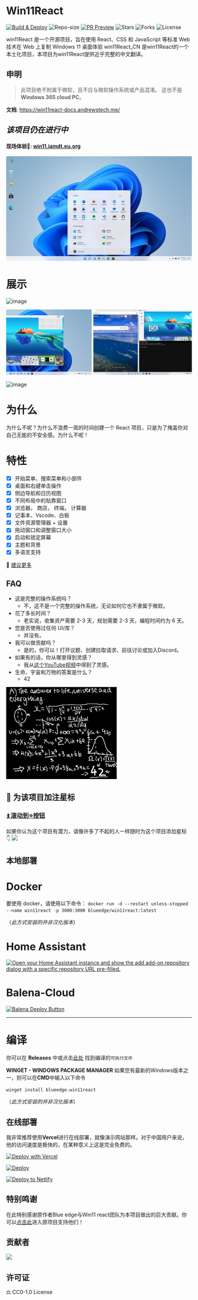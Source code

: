 # Win11React

[![Build & Deploy](https://github.com/inwinter04/win11React_CN/actions/workflows/Build-Deploy.yml/badge.svg)](https://github.com/inwinter04/win11React_CN/actions/workflows/Build-Deploy.yml)
![Repo-size](https://img.shields.io/github/repo-size/inwinter04/win11React_CN)
[![PR Preview](https://github.com/inwinter04/win11React_CN/actions/workflows/PR-Preview.yml/badge.svg)](https://github.com/inwinter04/win11React_CN/actions/workflows/PR-Preview.yml)
![Stars](https://img.shields.io/github/stars/inwinter04/win11React_CN)
![Forks](https://img.shields.io/github/forks/inwinter04/win11React_CN)
![License](https://img.shields.io/github/license/inwinter04/win11React_CN)

win11React 是一个开源项目，旨在使用 React、CSS 和 JavaScript 等标准 Web 技术在 Web 上复制 Windows 11 桌面体验
win11React_CN 是win11React的一个本土化项目，本项目为win11React提供近乎完整的中文翻译。

## 申明

> 此项目绝不附属于微软，且不应与微软操作系统或产品混淆。
> 这也不是 **Windows 365 cloud PC**。


**文档**:
https://win11react-docs.andrewstech.me/

## _该项目仍在进行中_

#### 现场体验🌈: [win11.iamdt.eu.org](https://win11.iamdt.eu.org)

![Home](./public/img/home.jpg)

# 展示

![image](https://user-images.githubusercontent.com/89068816/154832868-6ec81a0b-0bc3-4e77-a4bf-3391b852fe9c.png)

![pic1](./public/img/gallery2.jpg)

![image](https://user-images.githubusercontent.com/89068816/154832942-b3e435dd-5fe4-4bc1-a9be-34262698625d.png)

# 为什么

为什么不呢？为什么不浪费一周的时间创建一个 React 项目，只是为了掩盖你对自己无能的不安全感。为什么不呢！

# 特性

- [x] 开始菜单、搜索菜单和小部件
- [x] 桌面和右键单击操作
- [x] 侧边导航和日历视图
- [x] 不同布局中的贴靠窗口
- [x] 浏览器， 商店， 终端， 计算器
- [x] 记事本、Vscode、白板
- [x] 文件资源管理器 + 设置
- [x] 拖动窗口和调整窗口大小
- [x] 启动和锁定屏幕
- [x] 主题和背景
- [x] 多语言支持

📑 [建议更多](https://github.com/inwinter04/win11React_CN/issues/new/choose)

## FAQ

- 这是完整的操作系统吗？
  - 不，这不是一个完整的操作系统，无论如何它也不隶属于微软。
- 花了多长时间？
  - 老实说，收集资产需要 2-3 天，规划需要 2-3 天，编程时间约为 6 天。
- 您是否使用过任何 UI/库？
  - 并没有。
- 我可以做贡献吗？
  - 是的，你可以！打开议题、创建拉取请求、前往讨论或加入Discord。
- 如果有的话，你从哪里得到灵感？
  - 我从[这个YouTube视频](https://www.youtube.com/watch?v=OtOmxa9UMe8)中得到了灵感。
- 生命、宇宙和万物的答案是什么？
  - 42

![Answer](./public/answer.png)

## 🌟 为该项目加注星标

### [⏫ 滚动到⭐️按钮 ](#start-of-content)

如果你认为这个项目有潜力，请像许多了不起的人一样随时为这个项目添加星标 👇
![](https://user-images.githubusercontent.com/89068816/188550244-3cd2bca6-7135-418f-9dcd-25ea6bd96d5f.gif)

## 本地部署

# Docker

要使用 docker，请使用以下命令：
`docker run -d --restart unless-stopped --name win11react -p 3000:3000 blueedge/win11react:latest`

（*此方式安装的并非汉化版本*）

# Home Assistant

[![Open your Home Assistant instance and show the add add-on repository dialog with a specific repository URL pre-filled.](https://my.home-assistant.io/badges/supervisor_add_addon_repository.svg)](https://my.home-assistant.io/redirect/supervisor_add_addon_repository/?repository_url=https%3A%2F%2Fgithub.com%2Funofficial-skills%2Faddons)

# Balena-Cloud

[![Balena Deploy Button](https://www.balena.io/deploy.svg)](https://dashboard.balena-cloud.com/deploy?repoUrl=https://github.com/inwinter04/win11React_CN)

---

# 编译

你可以在 **Releases** 中或点击[此处](https://github.com/inwinter04/win11React_CN/releases) 找到编译的`可执行文件`

**WINGET - WINDOWS PACKAGE MANAGER**
如果您有最新的Windows版本之一，则可以在**CMD**中输入以下命令

`winget install blueedge.win11react`

（*此方式安装的并非汉化版本*）

## 在线部署

我非常推荐使用**Vercel**进行在线部署，就像演示网站那样。对于中国用户来说，他的访问速度是极快的，在某种意义上这是完全免费的。

[![Deploy with Vercel](https://vercel.com/button)](https://vercel.com/new/clone?repository-url=https://github.com/inwinter04/win11React_CN&project-name=windows11&repo-name=windows11-react&demo-title=Windows%2011%20Demo&demo-description=Static&demo-url=https://win11.iamdt.eu.org)

[![Deploy](https://www.herokucdn.com/deploy/button.svg)](https://heroku.com/deploy)

[![Deploy to Netlify](https://www.netlify.com/img/deploy/button.svg)](https://app.netlify.com/start/deploy?repository=https://github.com/inwinter04/win11React_CN)

## 特别鸣谢
在此特别感谢原作者Blue edge与Win11 react团队为本项目做出的巨大贡献。你可以[点击此](https://github.com/blueedgetechno/win11React)进入原项目支持他们！

## 贡献者

<a href="https://github.com/inwinter04/win11React_CN/graphs/contributors">
  <img src="https://contrib.rocks/image?repo=inwinter04/win11React_CN" />
</a>

## 许可证

⚖️ CC0-1.0 License
